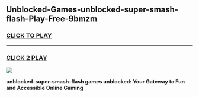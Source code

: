 
## Unblocked-Games-unblocked-super-smash-flash-Play-Free-9bmzm
<h3>
<a href="https://premium76.site?title=unblocked-super-smash-flash&ref=18A1">CLICK TO PLAY</a></h3>
<hr>

<h3>
<a href="https://premium76.site?title=unblocked-super-smash-flash&ref=18A1">CLICK 2 PLAY</a>
  
</h3>

<a href="https://premium76.site?title=unblocked-super-smash-flash&ref=18A1"><img src="https://clearcache.store/games.png"></a>


**unblocked-super-smash-flash games unblocked: Your Gateway to Fun and Accessible Online Gaming**
